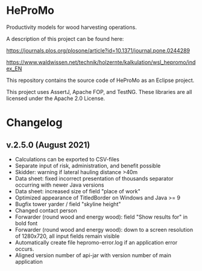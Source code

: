 # HeProMo
Productivity models for wood harvesting operations.

A description of this project can be found here:

https://journals.plos.org/plosone/article?id=10.1371/journal.pone.0244289

https://www.waldwissen.net/technik/holzernte/kalkulation/wsl_hepromo/index_EN

This repository contains the source code of HeProMo as an Eclipse project.

This project uses AssertJ, Apache FOP, and TestNG. These libraries are all licensed under the Apache 2.0 License.


# Changelog
## v.2.5.0 (August 2021)
- Calculations can be exported to CSV-files
- Separate input of risk, administration, and benefit possible
- Skidder: warning if lateral hauling distance >40m
- Data sheet: fixed incorrect presentation of thousands separator occurring with newer Java versions
- Data sheet: increased size of field "place of work"
- Optimized appearance of TitledBorder on Windows and Java >= 9
- Bugfix tower yarder / field "skyline height"
- Changed contact person
- Forwarder (round wood and energy wood): field "Show results for" in bold font
- Forwarder (round wood and energy wood): down to a screen resolution of 1280x720, all input fields remain visible
- Automatically create file hepromo-error.log if an application error occurs.
- Aligned version number of api-jar with version number of main application
